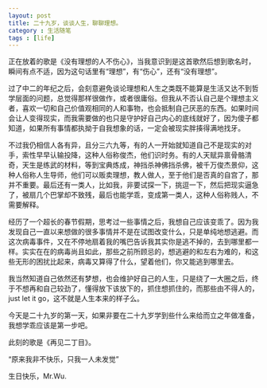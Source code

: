 ```yaml
---
layout: post
title: 二十九岁，谈谈人生，聊聊理想。
category : 生活随笔
tags : [life]
---
```


正在放着的歌是《没有理想的人不伤心》，当我意识到是这首歌然后想到歌名时，瞬间有点不适，因为这句话里有“理想”，有“伤心”，还有“没有理想”。

过了中二的年纪之后，会刻意避免谈论理想和人生之类既不能算是生活又达不到哲学层面的问题，总觉得那样很做作，或者很庸俗。但我从不否认自己是个理想主义者，喜欢一切和自己价值观相同的人和事物，也会抵制自己厌恶的东西。如果时间会让人变得现实，而我需要做的也只是守护好自己内心的底线就好了，因为傻子都知道，如果所有事情都执拗于自我想象的话，一定会被现实胖揍得满地找牙。

不过我仍相信人各有异，且分三六九等，有的人一开始就知道自己不是现实的对手，索性早早认输投降，这种人俗称俊杰，他们识时务。有的人天赋异禀骨骼清奇，天生是练武的材料，等到宝典炼成，神挡杀神佛挡杀佛，被千万俊杰景仰，这种人俗称人生导师，他们可以贩卖理想，教人做人，至于他们是否真的自宫了，那并不重要。最后还有一类人，比如我，非要试探一下，挑逗一下，然后把现实逼急了，被扇几个巴掌却不致残，最后也能学乖，变成第一类人，这种人俗称贱人，不需要解释。

经历了一个超长的春节假期，思考过一些事情之后，我想自己应该变乖了。因为我发现自己一直以来想做的很多事情并不是在试图改变什么，只是单纯地想逃避。而这次病毒事件，又在不停地扇着我的嘴巴告诉我其实你是逃不掉的，去到哪里都一样。实实在在的病毒尚且如此，那些之前所顾忌的，想逃避的和左右为难的，和这些无形的困扰比起来，病毒又算得了什么，望着他们，你又能逃到哪里去。

我当然知道自己依然还有梦想，也会维护好自己的人生，只是绕了一大圈之后，终于不想再和自己较劲了，懂得放下该放下的，抓住想抓住的，而那些由不得人的，just let it go，这不就是人生本来的样子么。

今天是二十九岁的第一天，如果非要在二十九岁学到些什么来给而立之年做准备，我想学乖应该是第一步吧。

此刻的歌是《再见二丁目》。

“原来我非不快乐，只我一人未发觉”

生日快乐，Mr.Wu.
